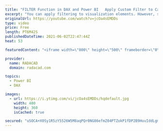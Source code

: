 ```yaml
---
title: "FILTER Function in DAX and Power BI   Apply Custom Filter to Calculations"
excerpt: "You can apply filtering to visualization elements. However, sometimes filtering has to be done on specific calculations. This can come in handy especially when you want to compare values of other items with specific items. In this article and video, I’ll explain how to use the FILTER function in DAX"
originalUrl: https://youtube.com/watch?v=jcOa4sEMDDs
type: video
price: Free
length: PT6M42S
publishedDateTime: 2021-06-02T22:47:44Z
heat: 53

featuredContent: "<iframe width=\"800\" height=\"500\" frameborder=\"0\" src=\"https://www.youtube.com/embed/jcOa4sEMDDs\" allow=\"accelerometer; autoplay; encrypted-media; gyroscope; picture-in-picture\" allowfullscreen></iframe>"

provider:
  name: RADACAD
  domain: radacad.com

topics:
  - Power BI
  - DAX

images:
  - url: https://i.ytimg.com/vi/jcOa4sEMDDs/hqdefault.jpg
    width: 480
    height: 360
    isCached: true

secured: "uSOCA+X0Sy1R5zY5526W5M8aqPQr0NG86efmZ04PTZokP1fDP2B9HuvIddLgmdHX7OsiRDKdrHC7OOc8Cf53QS1rRNq9OEefngImGzFgoZ3TBhlQeuvyANUMa460e1rkE12nmHgsfsdbnuEy8IB89kaYlb8+DVfW/thS3FuYebKEJ0ov3bzvsKItBQsQcy/GRznH/XvmgEwuHvdG+1JqM/NDzxv6CP7CdlnAWVd48DZHyo12qelKfxy50sLH+B8uFzGYhmhJZXDuaCRD528GUuodokm8fxBS9D+XH7ATq72vUJ0uGCoPoHAdztlOJfhjq/LaOfLauHbC15k3Ke37tCTL7KNCGkBu/I2KTJU4Yi2a8XPCJAC80VVzuDL8NM7Y5yDpghnjgr21WhnPHlspt/p+svKtl3zt+oqslvhHXME=;9qkxUyjKhhKIxDWjDh38hw=="
---
```


